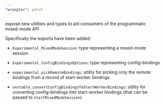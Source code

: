 ```yaml
---
"wrangler": patch
---
```


expose new utilities and types to aid consumers of the programmatic mixed-mode API

Specifically the exports have been added:

- `Experimental_MixedModeSession`: type representing a mixed-mode session

- `Experimental_ConfigBindingsOptions`: type representing config-bindings

- `experimental_pickRemoteBindings`: utility for picking only the remote bindings from a record of start-worker bindings.

- `unstable_convertConfigBindingsToStartWorkerBindings`: utility for converting config-bindings into start-worker bindings (that can be passed to `startMixedModeSession`)
